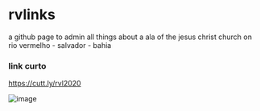 # rvlinks
a github page to admin all things about a ala of the jesus christ church on rio vermelho - salvador - bahia

### link curto

https://cutt.ly/rvl2020

![image](https://user-images.githubusercontent.com/37068857/96913875-99924e00-147a-11eb-8e55-24e3796c14a4.png)
